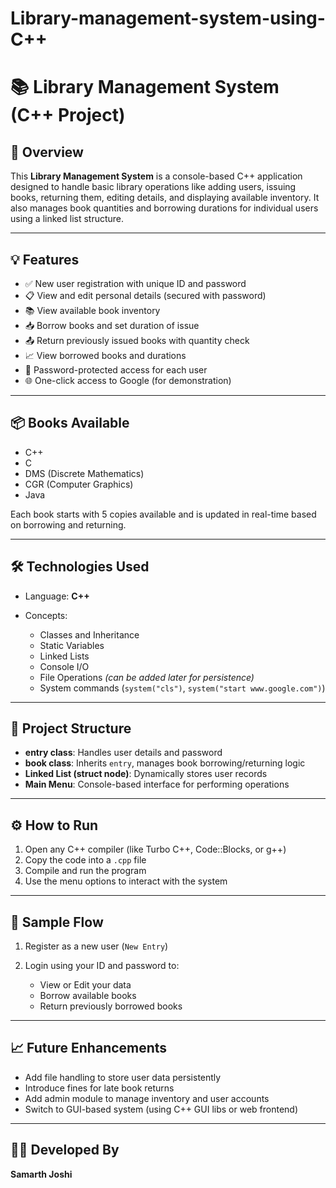 # Library-management-system-using-C++

# 📚 Library Management System (C++ Project)

## 🔖 Overview

This **Library Management System** is a console-based C++ application designed to handle basic library operations like adding users, issuing books, returning them, editing details, and displaying available inventory. It also manages book quantities and borrowing durations for individual users using a linked list structure.

---

## 💡 Features

* ✅ New user registration with unique ID and password
* 📋 View and edit personal details (secured with password)
* 📚 View available book inventory
* 📥 Borrow books and set duration of issue
* 📤 Return previously issued books with quantity check
* 📈 View borrowed books and durations
* 🔐 Password-protected access for each user
* 🌐 One-click access to Google (for demonstration)

---

## 📦 Books Available

* C++
* C
* DMS (Discrete Mathematics)
* CGR (Computer Graphics)
* Java

Each book starts with 5 copies available and is updated in real-time based on borrowing and returning.

---

## 🛠 Technologies Used

* Language: **C++**
* Concepts:

  * Classes and Inheritance
  * Static Variables
  * Linked Lists
  * Console I/O
  * File Operations *(can be added later for persistence)*
  * System commands (`system("cls")`, `system("start www.google.com")`)

---

## 📂 Project Structure

* **entry class**: Handles user details and password
* **book class**: Inherits `entry`, manages book borrowing/returning logic
* **Linked List (struct node)**: Dynamically stores user records
* **Main Menu**: Console-based interface for performing operations

---

## ⚙️ How to Run

1. Open any C++ compiler (like Turbo C++, Code::Blocks, or g++)
2. Copy the code into a `.cpp` file
3. Compile and run the program
4. Use the menu options to interact with the system

---

## 📌 Sample Flow

1. Register as a new user (`New Entry`)
2. Login using your ID and password to:

   * View or Edit your data
   * Borrow available books
   * Return previously borrowed books

---

## 📈 Future Enhancements

* Add file handling to store user data persistently
* Introduce fines for late book returns
* Add admin module to manage inventory and user accounts
* Switch to GUI-based system (using C++ GUI libs or web frontend)

---

## 👨‍💻 Developed By

**Samarth Joshi**



